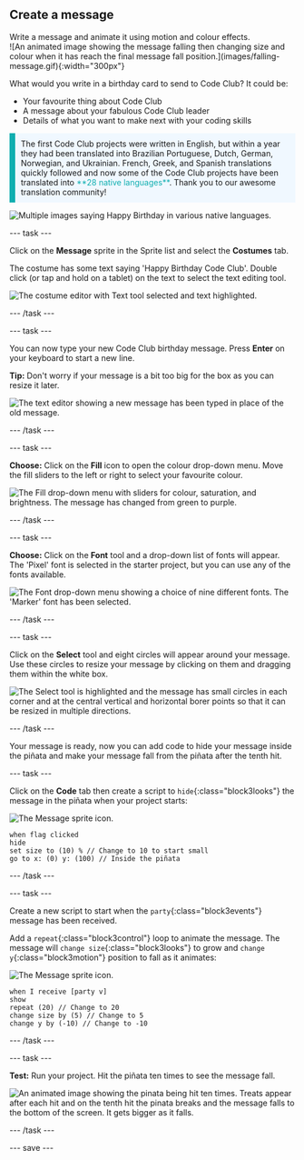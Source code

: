 ## Create a message

<div style="display: flex; flex-wrap: wrap">
<div style="flex-basis: 200px; flex-grow: 1; margin-right: 15px;">
Write a message and animate it using motion and colour effects. 
</div>
<div>
![An animated image showing the message falling then changing size and colour when it has reach the final message fall position.](images/falling-message.gif){:width="300px"}
</div>
</div>

What would you write in a birthday card to send to Code Club? It could be:
+ Your favourite thing about Code Club
+ A message about your fabulous Code Club leader
+ Details of what you want to make next with your coding skills

<p style="border-left: solid; border-width:10px; border-color: #0faeb0; background-color: aliceblue; padding: 10px;">
The first Code Club projects were written in English, but within a year they had been translated into Brazilian Portuguese, Dutch, German, Norwegian, and Ukrainian. French, Greek, and Spanish translations quickly followed and now some of the Code Club projects have been translated into <span style="color: #0faeb0">**28 native languages**</span>. Thank you to our awesome translation community!

![Multiple images saying Happy Birthday in various native languages.](images/birthday-languages.png)
</p>

--- task ---

Click on the **Message** sprite in the Sprite list and select the **Costumes** tab. 

The costume has some text saying 'Happy Birthday Code Club'. Double click (or tap and hold on a tablet) on the text to select the text editing tool.

![The costume editor with Text tool selected and text highlighted.](images/text-edit.png)

--- /task ---

--- task ---

You can now type your new Code Club birthday message. Press **Enter** on your keyboard to start a new line. 

**Tip:** Don't worry if your message is a bit too big for the box as you can resize it later.

![The text editor showing a new message has been typed in place of the old message.](images/new-text.png)

--- /task ---

--- task ---

**Choose:** Click on the **Fill** icon to open the colour drop-down menu. Move the fill sliders to the left or right to select your favourite colour. 

![The Fill drop-down menu with sliders for colour, saturation, and brightness. The message has changed from green to purple.](images/font-colour.png)

--- /task ---

--- task ---

**Choose:** Click on the **Font** tool and a drop-down list of fonts will appear. The 'Pixel' font is selected in the starter project, but you can use any of the fonts available. 

![The Font drop-down menu showing a choice of nine different fonts. The 'Marker' font has been selected.](images/font-type.png)

--- /task ---

--- task ---

Click on the **Select** tool and eight circles will appear around your message. Use these circles to resize your message by clicking on them and dragging them within the white box. 

![The Select tool is highlighted and the message has small circles in each corner and at the central vertical and horizontal borer points so that it can be resized in multiple directions.](images/resize-message.png)

--- /task ---

Your message is ready, now you can add code to hide your message inside the piñata and make your message fall from the piñata after the tenth hit. 

--- task ---

Click on the **Code** tab then create a script to `hide`{:class="block3looks"} the message in the piñata when your project starts:

![The Message sprite icon.](images/message-sprite.png)

```blocks3
when flag clicked
hide
set size to (10) % // Change to 10 to start small
go to x: (0) y: (100) // Inside the piñata
```

--- /task ---

--- task ---

Create a new script to start when the `party`{:class="block3events"} message has been received. 

Add a `repeat`{:class="block3control"} loop to animate the message. The message will `change size`{:class="block3looks"} to grow and `change y`{:class="block3motion"} position to fall as it animates:

![The Message sprite icon.](images/message-sprite.png)

```blocks3
when I receive [party v]
show
repeat (20) // Change to 20
change size by (5) // Change to 5
change y by (-10) // Change to -10
```

--- /task ---

--- task ---

**Test:** Run your project. Hit the piñata ten times to see the message fall.

![An animated image showing the pinata being hit ten times. Treats appear after each hit and on the tenth hit the pinata breaks and the message falls to the bottom of the screen. It gets bigger as it falls.](images/falling-message.gif)

--- /task ---

--- save ---
